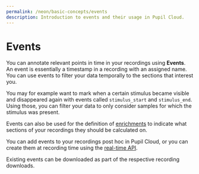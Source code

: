 ```yaml
---
permalink: /neon/basic-concepts/events
description: Introduction to events and their usage in Pupil Cloud.
---
```


# Events
You can annotate relevant points in time in your recordings using **Events**. An event is essentially a timestamp in a recording with an assigned name. You can use events to filter your data temporally to the sections that interest you. 

You may for example want to mark when a certain stimulus became visible and disappeared again with events called `stimulus_start` and `stimulus_end`. Using those, you can filter your data to only consider samples for which the stimulus was present.

Events can also be used for the definition of [enrichments](/enrichments) to indicate what sections of your recordings they should be calculated on.

You can add events to your recordings post hoc in Pupil Cloud, or you can create them at recording time using the [real-time API](/neon/real-time-api/introduction).

Existing events can be downloaded as part of the respective recording downloads.
